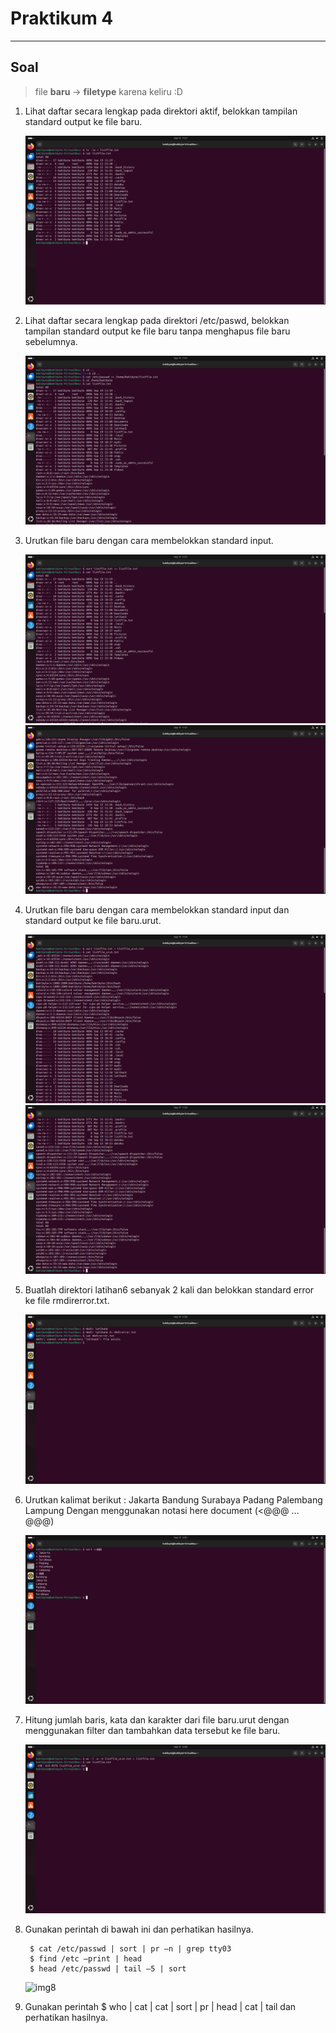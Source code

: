 # Praktikum 4
---
## Soal

> file **baru** -> **filetype**
> karena keliru :D
> 
1. Lihat daftar secara lengkap pada direktori aktif, belokkan tampilan standard output ke file baru.
   
   ![img1](res/1.png)

2. Lihat daftar secara lengkap pada direktori /etc/paswd, belokkan tampilan standard output ke file baru tanpa menghapus file baru sebelumnya.
   
   ![img2](res/2.png)

3. Urutkan file baru dengan cara membelokkan standard input.
   
   ![img3](res/3.png)
   ![img3b](res/3b.png)

4. Urutkan file baru dengan cara membelokkan standard input dan standard output ke file baru.urut.
   
   ![img4a](res/4a.png)
   ![img4b](res/4b.png)

5. Buatlah direktori latihan6 sebanyak 2 kali dan belokkan standard error ke file rmdirerror.txt.
   
   ![img5](res/5.png)

6. Urutkan kalimat berikut :
Jakarta
Bandung
Surabaya
Padang
Palembang
Lampung
Dengan menggunakan notasi here document (<@@@ …@@@)

   ![img6](res/6.png)

7. Hitung jumlah baris, kata dan karakter dari file baru.urut dengan menggunakan filter dan tambahkan data tersebut ke file baru.
   
   ![img7](res/7.png)

8. Gunakan perintah di bawah ini dan perhatikan hasilnya.
   ```
    $ cat /etc/passwd | sort | pr –n | grep tty03
    $ find /etc –print | head
    $ head /etc/passwd | tail –5 | sort
    ```

     ![img8](res/8.png)

9.  Gunakan perintah $ who | cat | cat | sort | pr | head | cat | tail dan perhatikan hasilnya.
